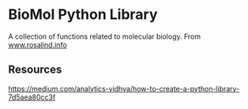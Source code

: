 # BioMol Python Library

A collection of functions related to molecular biology.
From www.rosalind.info

## Resources
https://medium.com/analytics-vidhya/how-to-create-a-python-library-7d5aea80cc3f